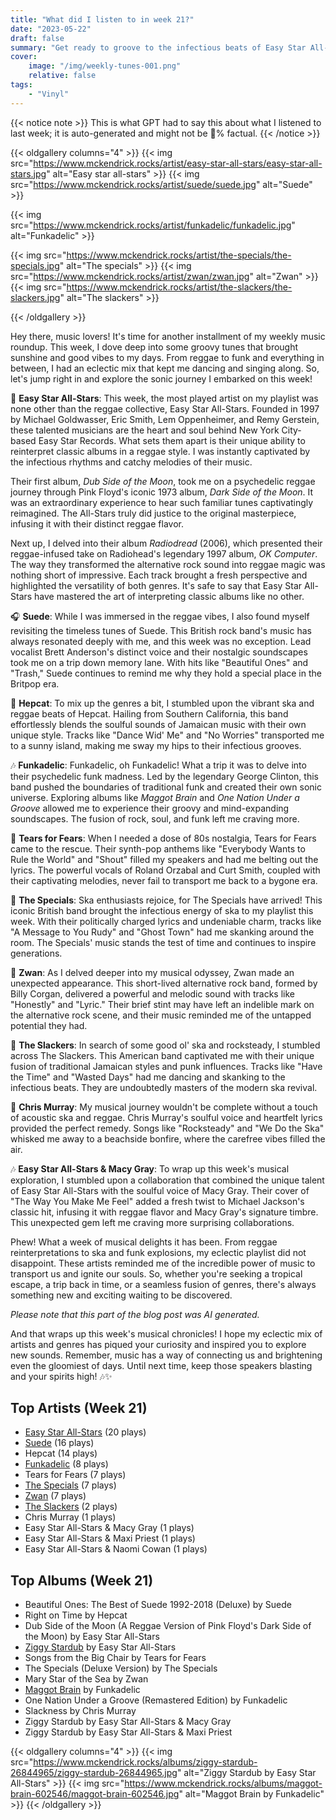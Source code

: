 ```yaml
---
title: "What did I listen to in week 21?"
date: "2023-05-22"
draft: false
summary: "Get ready to groove to the infectious beats of Easy Star All-Stars! According to LastFM data, this talented group has dominated your playlist this week. With their unique blend of reggae, dub, and rock, prepare to be transported to a musical paradise that will have you hitting that replay button again and again."
cover:
    image: "/img/weekly-tunes-001.png"
    relative: false
tags:
    - "Vinyl"
---
```

{{< notice note >}}
This is what GPT had to say this about what I listened to last week; it is auto-generated and might not be 💯% factual.
{{< /notice >}}

{{< oldgallery columns="4" >}}
{{< img src="https://www.mckendrick.rocks/artist/easy-star-all-stars/easy-star-all-stars.jpg" alt="Easy star all-stars" >}}
{{< img src="https://www.mckendrick.rocks/artist/suede/suede.jpg" alt="Suede" >}}

{{< img src="https://www.mckendrick.rocks/artist/funkadelic/funkadelic.jpg" alt="Funkadelic" >}}

{{< img src="https://www.mckendrick.rocks/artist/the-specials/the-specials.jpg" alt="The specials" >}}
{{< img src="https://www.mckendrick.rocks/artist/zwan/zwan.jpg" alt="Zwan" >}}
{{< img src="https://www.mckendrick.rocks/artist/the-slackers/the-slackers.jpg" alt="The slackers" >}}



{{< /oldgallery >}}


Hey there, music lovers! It's time for another installment of my weekly music roundup. This week, I dove deep into some groovy tunes that brought sunshine and good vibes to my days. From reggae to funk and everything in between, I had an eclectic mix that kept me dancing and singing along. So, let's jump right in and explore the sonic journey I embarked on this week!

🎵 **Easy Star All-Stars**: This week, the most played artist on my playlist was none other than the reggae collective, Easy Star All-Stars. Founded in 1997 by Michael Goldwasser, Eric Smith, Lem Oppenheimer, and Remy Gerstein, these talented musicians are the heart and soul behind New York City-based Easy Star Records. What sets them apart is their unique ability to reinterpret classic albums in a reggae style. I was instantly captivated by the infectious rhythms and catchy melodies of their music.

Their first album, *Dub Side of the Moon*, took me on a psychedelic reggae journey through Pink Floyd's iconic 1973 album, *Dark Side of the Moon*. It was an extraordinary experience to hear such familiar tunes captivatingly reimagined. The All-Stars truly did justice to the original masterpiece, infusing it with their distinct reggae flavor.

Next up, I delved into their album *Radiodread* (2006), which presented their reggae-infused take on Radiohead's legendary 1997 album, *OK Computer*. The way they transformed the alternative rock sound into reggae magic was nothing short of impressive. Each track brought a fresh perspective and highlighted the versatility of both genres. It's safe to say that Easy Star All-Stars have mastered the art of interpreting classic albums like no other.

🎧 **Suede**: While I was immersed in the reggae vibes, I also found myself revisiting the timeless tunes of Suede. This British rock band's music has always resonated deeply with me, and this week was no exception. Lead vocalist Brett Anderson's distinct voice and their nostalgic soundscapes took me on a trip down memory lane. With hits like "Beautiful Ones" and "Trash," Suede continues to remind me why they hold a special place in the Britpop era.

🎺 **Hepcat**: To mix up the genres a bit, I stumbled upon the vibrant ska and reggae beats of Hepcat. Hailing from Southern California, this band effortlessly blends the soulful sounds of Jamaican music with their own unique style. Tracks like "Dance Wid' Me" and "No Worries" transported me to a sunny island, making me sway my hips to their infectious grooves.

🎶 **Funkadelic**: Funkadelic, oh Funkadelic! What a trip it was to delve into their psychedelic funk madness. Led by the legendary George Clinton, this band pushed the boundaries of traditional funk and created their own sonic universe. Exploring albums like *Maggot Brain* and *One Nation Under a Groove* allowed me to experience their groovy and mind-expanding soundscapes. The fusion of rock, soul, and funk left me craving more.

🎸 **Tears for Fears**: When I needed a dose of 80s nostalgia, Tears for Fears came to the rescue. Their synth-pop anthems like "Everybody Wants to Rule the World" and "Shout" filled my speakers and had me belting out the lyrics. The powerful vocals of Roland Orzabal and Curt Smith, coupled with their captivating melodies, never fail to transport me back to a bygone era.

🔀 **The Specials**: Ska enthusiasts rejoice, for The Specials have arrived! This iconic British band brought the infectious energy of ska to my playlist this week. With their politically charged lyrics and undeniable charm, tracks like "A Message to You Rudy" and "Ghost Town" had me skanking around the room. The Specials' music stands the test of time and continues to inspire generations.

🎹 **Zwan**: As I delved deeper into my musical odyssey, Zwan made an unexpected appearance. This short-lived alternative rock band, formed by Billy Corgan, delivered a powerful and melodic sound with tracks like "Honestly" and "Lyric." Their brief stint may have left an indelible mark on the alternative rock scene, and their music reminded me of the untapped potential they had.

🎷 **The Slackers**: In search of some good ol' ska and rocksteady, I stumbled across The Slackers. This American band captivated me with their unique fusion of traditional Jamaican styles and punk influences. Tracks like "Have the Time" and "Wasted Days" had me dancing and skanking to the infectious beats. They are undoubtedly masters of the modern ska revival.

🌟 **Chris Murray**: My musical journey wouldn't be complete without a touch of acoustic ska and reggae. Chris Murray's soulful voice and heartfelt lyrics provided the perfect remedy. Songs like "Rocksteady" and "We Do the Ska" whisked me away to a beachside bonfire, where the carefree vibes filled the air.

🎶 **Easy Star All-Stars & Macy Gray**: To wrap up this week's musical exploration, I stumbled upon a collaboration that combined the unique talent of Easy Star All-Stars with the soulful voice of Macy Gray. Their cover of "The Way You Make Me Feel" added a fresh twist to Michael Jackson's classic hit, infusing it with reggae flavor and Macy Gray's signature timbre. This unexpected gem left me craving more surprising collaborations.

Phew! What a week of musical delights it has been. From reggae reinterpretations to ska and funk explosions, my eclectic playlist did not disappoint. These artists reminded me of the incredible power of music to transport us and ignite our souls. So, whether you're seeking a tropical escape, a trip back in time, or a seamless fusion of genres, there's always something new and exciting waiting to be discovered.

*Please note that this part of the blog post was AI generated.*

And that wraps up this week's musical chronicles! I hope my eclectic mix of artists and genres has piqued your curiosity and inspired you to explore new sounds. Remember, music has a way of connecting us and brightening even the gloomiest of days. Until next time, keep those speakers blasting and your spirits high! 🎶✨

## Top Artists (Week 21)

- [Easy Star All-Stars](https://www.mckendrick.rocks/artist/easy-star-all-stars/) (20 plays)
- [Suede](https://www.mckendrick.rocks/artist/suede/) (16 plays)
- Hepcat (14 plays)
- [Funkadelic](https://www.mckendrick.rocks/artist/funkadelic/) (8 plays)
- Tears for Fears (7 plays)
- [The Specials](https://www.mckendrick.rocks/artist/the-specials/) (7 plays)
- [Zwan](https://www.mckendrick.rocks/artist/zwan/) (7 plays)
- [The Slackers](https://www.mckendrick.rocks/artist/the-slackers/) (2 plays)
- Chris Murray (1 plays)
- Easy Star All-Stars & Macy Gray (1 plays)
- Easy Star All-Stars & Maxi Priest (1 plays)
- Easy Star All-Stars & Naomi Cowan (1 plays)


## Top Albums (Week 21)

- Beautiful Ones: The Best of Suede 1992-2018 (Deluxe) by Suede
- Right on Time by Hepcat
- Dub Side of the Moon (A Reggae Version of Pink Floyd's Dark Side of the Moon) by Easy Star All-Stars
- [Ziggy Stardub](https://www.mckendrick.rocks/albums/ziggy-stardub-26844965/) by Easy Star All-Stars
- Songs from the Big Chair by Tears for Fears
- The Specials (Deluxe Version) by The Specials
- Mary Star of the Sea by Zwan
- [Maggot Brain](https://www.mckendrick.rocks/albums/maggot-brain-602546/) by Funkadelic
- One Nation Under a Groove (Remastered Edition) by Funkadelic
- Slackness by Chris Murray
- Ziggy Stardub by Easy Star All-Stars & Macy Gray
- Ziggy Stardub by Easy Star All-Stars & Maxi Priest


{{< oldgallery columns="4" >}}
{{< img src="https://www.mckendrick.rocks/albums/ziggy-stardub-26844965/ziggy-stardub-26844965.jpg" alt="Ziggy Stardub by Easy Star All-Stars" >}}
{{< img src="https://www.mckendrick.rocks/albums/maggot-brain-602546/maggot-brain-602546.jpg" alt="Maggot Brain by Funkadelic" >}}
{{< /oldgallery >}}